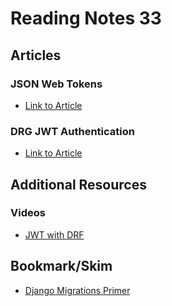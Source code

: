 # Reading Notes 33 

## Articles  

### JSON Web Tokens  
* [Link to Article](https://jwt.io/introduction/)  

### DRG JWT Authentication  
* [Link to Article](https://simpleisbetterthancomplex.com/tutorial/2018/12/19/how-to-use-jwt-authentication-with-django-rest-framework.html)  

## Additional Resources  
### Videos
* [JWT with DRF](https://www.youtube.com/watch?v=Fhcn2qx-4VQ)   

## Bookmark/Skim  
* [Django Migrations Primer](https://realpython.com/django-migrations-a-primer/)  